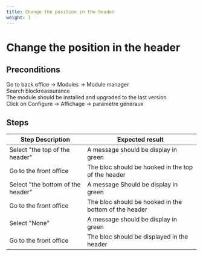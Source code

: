 ```yaml
---
title: Change the position in the header
weight: 1
---
```


# Change the position in the header

## Preconditions

Go to back office -> Modules -> Module manager<br />
Search blockreassurance<br />
The module should be installed and upgraded to the last version<br />
Click on Configure -> Affichage -> paramètre généraux
## Steps
| Step Description | Expected result |
| ----- | ----- |
| Select "the top of the header" | A message should be display in green |
| Go to the front office  | The bloc should be hooked in the top of the header |
| Select "the bottom of the header" | A message Should be display in green |
| Go to the front office  | The bloc should be hooked in the bottom of the header |
| Select "None" | A message should be display in green |
| Go to the front office  | The bloc should be displayed in the header |
